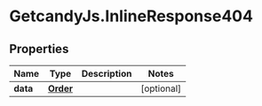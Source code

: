 # GetcandyJs.InlineResponse404

## Properties

Name | Type | Description | Notes
------------ | ------------- | ------------- | -------------
**data** | [**Order**](Order.md) |  | [optional] 


